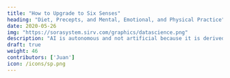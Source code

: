```yaml
---
title: "How to Upgrade to Six Senses"
heading: "Diet, Precepts, and Mental, Emotional, and Physical Practice"
date: 2020-05-26
img: "https://sorasystem.sirv.com/graphics/datascience.png"
description: "AI is autonomous and not artificial because it is derived from natural intelligence"
draft: true
weight: 46
contributors: ['Juan']
icon: /icons/sp.png
---
```


